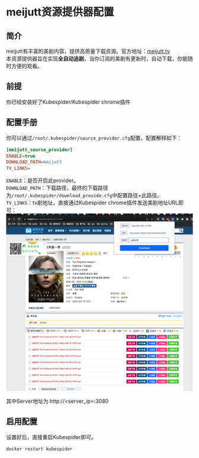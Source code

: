 # meijutt资源提供器配置
## 简介
meijutt有丰富的美剧内容，提供高质量下载资源。官方地址：[meijutt.tv](https://www.meijutt.tv/)  
本资源提供器旨在实现**全自动追剧**，当你订阅的美剧有更新时，自动下载，你能随时方便的观看。

## 前提
你已经安装好了Kubespider/Kubespider chrome插件

## 配置手册
你可以通过`/root/.kubespider/source_provider.cfg`配置，配置解释如下：
```cfg
[meijutt_source_provider]
ENABLE=true
DOWNLOAD_PATH=meijutt
TV_LINKS=
```

`ENABLE`：是否开启此provider。  
`DOWNLOAD_PATH`：下载路径，最终的下载路径为`/root/.kubespider/download_provide.cfg`中配置路径+此路径。    
`TV_LINKS`：tv剧地址，直接通过Kubespider chrome插件发送美剧地址URL即可：  
![img](../../images/../../images/kubespider-chrome-ext-usage.png)  

其中Server地址为 http://<server_ip>:3080

## 启用配置
设置好后，直接重启Kubespider即可。
```sh
docker restart kubespider
```